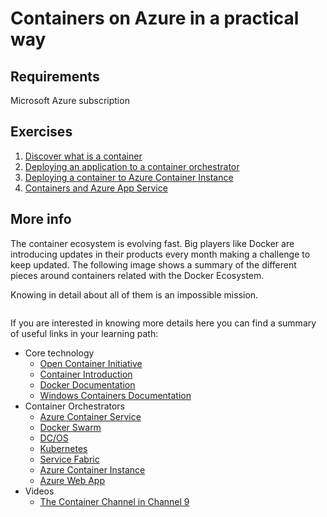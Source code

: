 # Containers on Azure in a practical way

## Requirements
Microsoft Azure subscription

## Exercises
1. [Discover what is a container]()
2. [Deploying an application to a container orchestrator]()
3. [Deploying a container to Azure Container Instance]()
4. [Containers and Azure App Service]()

## More info
The container ecosystem is evolving fast. Big players like Docker are introducing updates in their products every month making a challenge to keep updated. The following image shows a summary of the different pieces around containers related with the Docker Ecosystem. 

Knowing in detail about all of them is an impossible mission.

![]()
  
If you are interested in knowing more details here you can find a summary of useful links in your learning path: 
-	Core technology 
    -   [Open Container Initiative](https://www.opencontainers.org/)
    -	[Container Introduction](https://medium.com/flow-ci/introduction-to-containers-conceptpros-and-cons-orchestration-docker-and-other-alternatives-9a2f1b61132c)
    -	[Docker Documentation](https://docs.docker.com/)
    -  	[Windows Containers Documentation](https://docs.microsoft.com/enus/virtualization/windowscontainers/index)
-	Container Orchestrators 
    -   [Azure Container Service](https://docs.microsoft.com/en-us/azure/container-service/)
    -   [Docker Swarm](https://docs.docker.com/engine/swarm/)
    -   [DC/OS](https://docs.mesosphere.com/)
    -   [Kubernetes](https://kubernetes.io/docs/concepts/overview/what-is-kubernetes/)
    -   [Service Fabric](https://docs.microsoft.com/en-us/azure/service-fabric/)
    -   [Azure Container Instance](https://docs.microsoft.com/en-us/azure/container-instances/)
    -   [Azure Web App](https://docs.microsoft.com/en-us/azure/app-service-web/app-service-linux-intro)
-	Videos 
    -   [The Container Channel in Channel 9](https://channel9.msdn.com/Blogs/containers)
